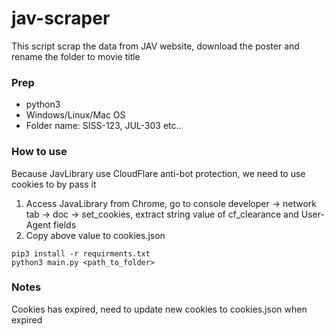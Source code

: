 # jav-scraper
This script scrap the data from JAV website, download the poster and rename the folder to movie title

### Prep
- python3
- Windows/Linux/Mac OS
- Folder name: SISS-123, JUL-303 etc..

### How to use
Because JavLibrary use CloudFlare anti-bot protection, we need to use cookies to by pass it
1. Access JavaLibrary from Chrome, go to console developer -> network tab -> doc -> set_cookies, extract string value of cf_clearance and User-Agent fields
2. Copy above value to cookies.json

```
pip3 install -r requirments.txt
python3 main.py <path_to_folder>
```

### Notes
Cookies has expired, need to update new cookies to cookies.json when expired
